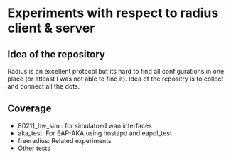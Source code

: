 # Experiments with respect to radius client & server

## Idea of the repository
Radius is an excellent protocol but its hard to find all configurations in one place (or
atleast I was not able to find it). Idea of the repositry is to collect and connect all the dots.

## Coverage
* 80211_hw_sim : for simulatoed wan interfaces
* aka_test: For EAP-AKA using hostapd and eapol_test
* freeradius: Related experiments
* Other tests

